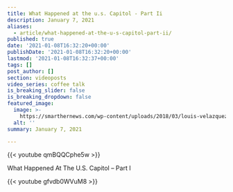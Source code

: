 ```yaml
---
title: What Happened at the u.s. Capitol - Part Ii
description: January 7, 2021
aliases:
  - article/what-happened-at-the-u-s-capitol-part-ii/
published: true
date: '2021-01-08T16:32:20+00:00'
publishDate: '2021-01-08T16:32:20+00:00'
lastmod: '2021-01-08T16:32:37+00:00'
tags: []
post_author: []
section: videoposts
video_series: coffee talk
is_breaking_slider: false
is_breaking_dropdown: false
featured_image:
  image: >-
    https://smarthernews.com/wp-content/uploads/2018/03/louis-velazquez-588272-unsplash-scaled.jpg
  alt: ''
summary: January 7, 2021

---
```

{{< youtube qmBQQCphe5w >}}

What Happened At The U.S. Capitol – Part I

{{< youtube gfvdb0WVuM8 >}}